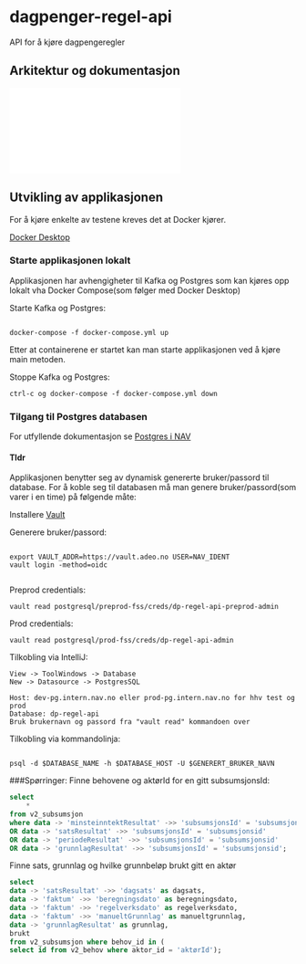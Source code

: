 # dagpenger-regel-api


API for å kjøre dagpengeregler


## Arkitektur og dokumentasjon

![Arkitektur og dokumentasjon](docs/README.md)


## Utvikling av applikasjonen

For å kjøre enkelte av testene kreves det at Docker kjører.

[Docker Desktop](https://www.docker.com/products/docker-desktop)


### Starte applikasjonen lokalt

Applikasjonen har avhengigheter til Kafka og Postgres som kan kjøres
opp lokalt vha Docker Compose(som følger med Docker Desktop) 


Starte Kafka og Postgres: 
```

docker-compose -f docker-compose.yml up

```
Etter at containerene er startet kan man starte applikasjonen ved å kjøre main metoden.


Stoppe Kafka og Postgres:

```
ctrl-c og docker-compose -f docker-compose.yml down 

```

### Tilgang til Postgres databasen

For utfyllende dokumentasjon se [Postgres i NAV](https://github.com/navikt/utvikling/blob/main/docs/teknisk/PostgreSQL.md)

#### Tldr

Applikasjonen benytter seg av dynamisk genererte bruker/passord til database.
For å koble seg til databasen må man genere bruker/passord(som varer i en time)
på følgende måte:

Installere [Vault](https://www.vaultproject.io/downloads.html)

Generere bruker/passord: 

```

export VAULT_ADDR=https://vault.adeo.no USER=NAV_IDENT
vault login -method=oidc


```

Preprod credentials:

```
vault read postgresql/preprod-fss/creds/dp-regel-api-preprod-admin

```

Prod credentials:

```
vault read postgresql/prod-fss/creds/dp-regel-api-admin

```
Tilkobling via IntelliJ:
```
View -> ToolWindows -> Database
New -> Datasource -> PostgresSQL

Host: dev-pg.intern.nav.no eller prod-pg.intern.nav.no for hhv test og prod
Database: dp-regel-api
Bruk brukernavn og passord fra "vault read" kommandoen over

```


Tilkobling via kommandolinja:

```

psql -d $DATABASE_NAME -h $DATABASE_HOST -U $GENERERT_BRUKER_NAVN

```

###Spørringer:
Finne behovene og aktørId for en gitt subsumsjonsId:
```SQL
select
    *
from v2_subsumsjon
where data -> 'minsteinntektResultat' ->> 'subsumsjonsId' = 'subsumsjonsid'
OR data -> 'satsResultat' ->> 'subsumsjonsId' = 'subsumsjonsid'
OR data -> 'periodeResultat' ->> 'subsumsjonsId' = 'subsumsjonsid'
OR data -> 'grunnlagResultat' ->> 'subsumsjonsId' = 'subsumsjonsid';
```

Finne sats, grunnlag og hvilke grunnbeløp brukt gitt en aktør
```SQL
select
data -> 'satsResultat' ->> 'dagsats' as dagsats,
data -> 'faktum' ->> 'beregningsdato' as beregningsdato,
data -> 'faktum' ->> 'regelverksdato' as regelverksdato,
data -> 'faktum' ->> 'manueltGrunnlag' as manueltgrunnlag,
data -> 'grunnlagResultat' as grunnlag,
brukt
from v2_subsumsjon where behov_id in (
select id from v2_behov where aktor_id = 'aktørId');
```
